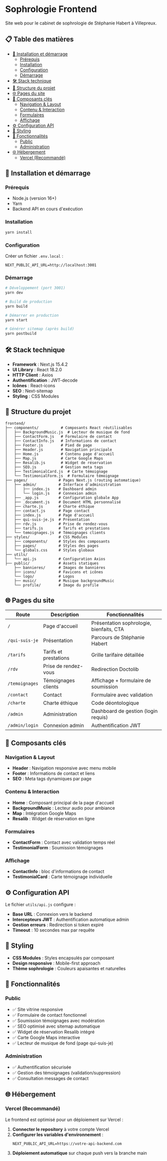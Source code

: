 # Sophrologie Frontend

Site web pour le cabinet de sophrologie de Stéphanie Habert à Villepreux.

## 📋 Table des matières

- [🚀 Installation et démarrage](#-installation-et-démarrage)
  - [Prérequis](#prérequis)
  - [Installation](#installation)
  - [Configuration](#configuration)
  - [Démarrage](#démarrage)
- [🛠 Stack technique](#-stack-technique)
- [📁 Structure du projet](#-structure-du-projet)
- [🌐 Pages du site](#-pages-du-site)
- [🧩 Composants clés](#-composants-clés)
  - [Navigation & Layout](#navigation--layout)
  - [Contenu & Interaction](#contenu--interaction)
  - [Formulaires](#formulaires)
  - [Affichage](#affichage)
- [⚙️ Configuration API](#️-configuration-api)
- [🎨 Styling](#-styling)
- [📱 Fonctionnalités](#-fonctionnalités)
  - [Public](#public)
  - [Administration](#administration)
- [🌐 Hébergement](#-hébergement)
  - [Vercel (Recommandé)](#vercel-recommandé)

## 🚀 Installation et démarrage

### Prérequis

- Node.js (version 16+)
- Yarn
- Backend API en cours d'exécution

### Installation

```bash
yarn install
```

### Configuration

Créer un fichier `.env.local` :

```env
NEXT_PUBLIC_API_URL=http://localhost:3001
```

### Démarrage

```bash
# Développement (port 3001)
yarn dev

# Build de production
yarn build

# Démarrer en production
yarn start

# Générer sitemap (après build)
yarn postbuild
```

## 🛠 Stack technique

- **Framework** : Next.js 15.4.2
- **UI Library** : React 18.2.0
- **HTTP Client** : Axios
- **Authentification** : JWT-decode
- **Icônes** : React-icons
- **SEO** : Next-sitemap
- **Styling** : CSS Modules

## 📁 Structure du projet

```
frontend/
├── components/          # Composants React réutilisables
│   ├── BackgroundMusic.js  # Lecteur de musique de fond
│   ├── ContactForm.js   # Formulaire de contact
│   ├── ContactInfo.js   # Informations de contact
│   ├── Footer.js        # Pied de page
│   ├── Header.js        # Navigation principale
│   ├── Home.js          # Contenu page d'accueil
│   ├── Map.js           # Carte Google Maps
│   ├── Resalib.js       # Widget de réservation
│   ├── SEO.js           # Gestion meta tags
│   ├── TestimonialCard.js  # Carte témoignage
│   └── TestimonialForm.js  # Formulaire témoignage
├── pages/              # Pages Next.js (routing automatique)
│   ├── admin/          # Interface d'administration
│   │   ├── index.js    # Dashboard admin
│   │   └── login.js    # Connexion admin
│   ├── _app.js         # Configuration globale App
│   ├── _document.js    # Document HTML personnalisé
│   ├── charte.js       # Charte éthique
│   ├── contact.js      # Page contact
│   ├── index.js        # Page d'accueil
│   ├── qui-suis-je.js  # Présentation
│   ├── rdv.js          # Prise de rendez-vous
│   ├── tarifs.js       # Tarifs et prestations
│   └── temoignages.js  # Témoignages clients
├── styles/             # CSS Modules
│   ├── components/     # Styles des composants
│   ├── pages/          # Styles des pages
│   └── globals.css     # Styles globaux
├── utils/
│   └── api.js          # Configuration Axios
├── public/             # Assets statiques
    ├── bannieres/      # Images de bannières
    ├── icons/          # Favicons et icônes
    └── logo/           # Logos
    ├── music/          # Musique backgroundMusic
    └── profile/        # Image du profile
```

## 🌐 Pages du site

| Route          | Description           | Fonctionnalités                          |
| -------------- | --------------------- | ---------------------------------------- |
| `/`            | Page d'accueil        | Présentation sophrologie, bienfaits, CTA |
| `/qui-suis-je` | Présentation          | Parcours de Stéphanie Habert             |
| `/tarifs`      | Tarifs et prestations | Grille tarifaire détaillée               |
| `/rdv`         | Prise de rendez-vous  | Redirection Doctolib                     |
| `/temoignages` | Témoignages clients   | Affichage + formulaire de soumission     |
| `/contact`     | Contact               | Formulaire avec validation               |
| `/charte`      | Charte éthique        | Code déontologique                       |
| `/admin`       | Administration        | Dashboard de gestion (login requis)      |
| `/admin/login` | Connexion admin       | Authentification JWT                     |

## 🧩 Composants clés

### Navigation & Layout

- **Header** : Navigation responsive avec menu mobile
- **Footer** : Informations de contact et liens
- **SEO** : Meta tags dynamiques par page

### Contenu & Interaction

- **Home** : Composant principal de la page d'accueil
- **BackgroundMusic** : Lecteur audio pour ambiance
- **Map** : Intégration Google Maps
- **Resalib** : Widget de réservation en ligne

### Formulaires

- **ContactForm** : Contact avec validation temps réel
- **TestimonialForm** : Soumission témoignages

### Affichage

- **ContactInfo** : bloc d'informations de contact
- **TestimonialCard** : Carte témoignage individuelle

## ⚙️ Configuration API

Le fichier `utils/api.js` configure :

- **Base URL** : Connexion vers le backend
- **Intercepteurs JWT** : Authentification automatique admin
- **Gestion erreurs** : Redirection si token expiré
- **Timeout** : 10 secondes max par requête

## 🎨 Styling

- **CSS Modules** : Styles encapsulés par composant
- **Design responsive** : Mobile-first approach
- **Thème sophrologie** : Couleurs apaisantes et naturelles

## 📱 Fonctionnalités

### Public

- ✅ Site vitrine responsive
- ✅ Formulaire de contact fonctionnel
- ✅ Soumission témoignages avec modération
- ✅ SEO optimisé avec sitemap automatique
- ✅ Widget de réservation Resalib intégré
- ✅ Carte Google Maps interactive
- ✅ Lecteur de musique de fond (page qui-suis-je)

### Administration

- ✅ Authentification sécurisée
- ✅ Gestion des témoignages (validation/suppression)
- ✅ Consultation messages de contact

## 🌐 Hébergement

### Vercel (Recommandé)

Le frontend est optimisé pour un déploiement sur Vercel :

1. **Connecter le repository** à votre compte Vercel
2. **Configurer les variables d'environnement** :
   ```env
   NEXT_PUBLIC_API_URL=https://votre-api-backend.com
   ```
3. **Déploiement automatique** sur chaque push vers la branche main
